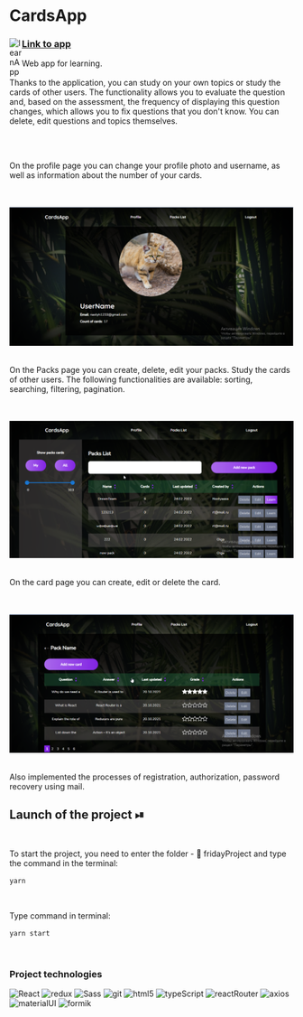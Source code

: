 

# CardsApp 

<a href="https://nastyaz23.github.io/fridayProject/">
  <div>
   <img align="left" alt="learnApp" width="22px" src="https://i.ya-webdesign.com/images/internet-transparent-globe-8.png" />
   <h3><a href="https://nastyaz23.github.io/fridayProject/">Link to app </a></h3>
  </div>
</a>

Web app for learning.
<br/>
<br/>
Thanks to the application, you can study on your own topics or study the cards of other users. The functionality allows you to evaluate the question and, based on the assessment, the frequency of displaying this question changes, which allows you to fix questions that you don't know. You can delete, edit questions and topics themselves.


<!-- ![Video-Gif720p](./src/common/assets/images/app.gif) -->

<br/>
<br/>

On the profile page you can change your profile photo and username, as well as information about the number of your cards.

<br/>
<br/>

<img width="850" alt="Profile" src="./src/common/assets/images/Profile.png">

<br/>
<br/>

On the Packs page you can create, delete, edit your packs. Study the cards of other users. The following functionalities are available: sorting, searching, filtering, pagination.

<br/>
<br/>

<img width="850" alt="Profile" src="./src/common/assets/images/Packs.png">

<br/>
<br/>

On the card page you can create, edit or delete the card.

<br/>
<br/>

<img width="850" alt="Profile" src="./src/common/assets/images/Cards.png">

<br/>
<br/>

Also implemented the processes of registration, authorization, password recovery using mail.
<br/>

## Launch of the project ⏯

<br/>

To start the project, you need to enter the folder - 📂 fridayProject and type the command in the terminal:

```javascript
yarn
```

<br/>


Type command in terminal:

```javascript
yarn start
```

<br/>


<h3>Project technologies</h3>
<p>
  <img alt="React" src="https://img.shields.io/badge/-React-45b8d8?style=flat-square&logo=react&logoColor=white" />
  <img alt="redux" src="https://img.shields.io/badge/-Redux-764ABC?style=flat-square&logo=redux&logoColor=white" />
  <img alt="Sass" src="https://img.shields.io/badge/-Sass-CC6699?style=flat-square&logo=sass&logoColor=white" />
  <img alt="git" src="https://img.shields.io/badge/-Git-F05032?style=flat-square&logo=git&logoColor=white" />
  <img alt="html5" src="https://img.shields.io/badge/-HTML5-DDA0DD?style=flat-square&logo=html5&logoColor=white" />
 <img alt="typeScript" src="https://img.shields.io/badge/-TypeScript-764ABC?style=flat-square&logo=typeScript&logoColor=white" /> 
 <img alt="reactRouter" src="https://img.shields.io/badge/-ReactRouter-32CD32?style=flat-square&logo=reactRouter&logoColor=white" /> 
 <img alt="axios" src="https://img.shields.io/badge/-Axios-DC143C?style=flat-square&logoColor=white" /> 
 <img alt="materialUI" src="https://img.shields.io/badge/-materialUI-0000FF?style=flat-square&logoColor=white" /> 
 <img alt="formik" src="https://img.shields.io/badge/-formik-A52A2A?style=flat-square&logoColor=white" />
  </p>

